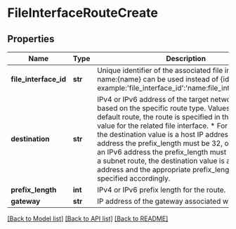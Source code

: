 # FileInterfaceRouteCreate

## Properties
Name | Type | Description | Notes
------------ | ------------- | ------------- | -------------
**file_interface_id** | **str** | Unique identifier of the associated file interface. name:{name} can be used instead of {id}. For example:&#39;file_interface_id&#39;:&#39;name:file_interface_name&#39; | 
**destination** | **str** | IPv4 or IPv6 address of the target network node based on the specific route type. Values are: * For a default route, the route is specified in the gateway value for the related file interface. * For a host route, the destination value is a host IP address. For an IPV4 address the prefix_length must be 32, otherwise for an IPv6 address the prefix_length must be 128. * For a subnet route, the destination value is a subnet IP address and the appropriate prefix_length must be specified accordingly.  | 
**prefix_length** | **int** | IPv4 or IPv6 prefix length for the route. | 
**gateway** | **str** | IP address of the gateway associated with the route. | [optional] 

[[Back to Model list]](../README.md#documentation-for-models) [[Back to API list]](../README.md#documentation-for-api-endpoints) [[Back to README]](../README.md)


